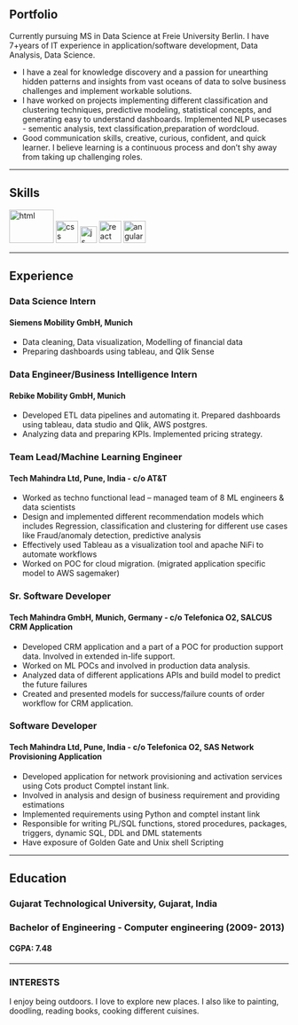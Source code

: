 ## Portfolio

Currently pursuing MS in Data Science at Freie University Berlin. I have 7+years of IT experience in application/software development, Data Analysis, Data Science.
 - I have a zeal for knowledge discovery and a passion for unearthing hidden patterns and insights from vast oceans of data to solve
business challenges and implement workable solutions.
 - I have worked on projects implementing different classification and clustering techniques, predictive modeling, statistical concepts,
and generating easy to understand dashboards. Implemented NLP usecases - sementic analysis, text classification,preparation
of wordcloud.
 - Good communication skills, creative, curious, confident, and quick learner. I believe learning is a continuous process and don’t shy
away from taking up challenging roles.

---

## Skills

<p align='left'>
  <img src="https://logos-world.net/wp-content/uploads/2021/10/Python-Symbol.png" alt="html" width="80" height="60">
  <img src='https://upload.wikimedia.org/wikipedia/commons/thumb/d/d5/CSS3_logo_and_wordmark.svg/1200px-CSS3_logo_and_wordmark.svg.png' alt="css" width="40" height="40">
  <img src='https://upload.wikimedia.org/wikipedia/commons/6/6a/JavaScript-logo.png' height='30' width='auto' alt="js">
   <img src="https://upload.wikimedia.org/wikipedia/commons/thumb/a/a7/React-icon.svg/1280px-React-icon.svg.png" alt="react" width="auto" height="40"/>
   <img src="https://angular.io/assets/images/logos/angular/angular.svg" alt="angular" width="40" height="40"/>
</p>

---

## Experience

### **Data Science Intern**
#### Siemens Mobility GmbH, Munich
 - Data cleaning, Data visualization, Modelling of financial data
 - Preparing dashboards using tableau, and Qlik Sense

### **Data Engineer/Business Intelligence Intern**
#### Rebike Mobility GmbH, Munich
 - Developed ETL data pipelines and automating it. Prepared dashboards using tableau, data studio and Qlik, AWS postgres. 
 - Analyzing data and preparing KPIs. Implemented pricing strategy.

### **Team Lead/Machine Learning Engineer**
#### Tech Mahindra Ltd, Pune, India - c/o AT&T
 - Worked as techno functional lead – managed team of 8 ML engineers & data scientists
 - Design and implemented different recommendation models which includes Regression, classification and clustering for different use cases like Fraud/anomaly detection, predictive analysis
 - Effectively used Tableau as a visualization tool and apache NiFi to automate workflows
 - Worked on POC for cloud migration. (migrated application specific model to AWS sagemaker)

### **Sr. Software Developer**
#### Tech Mahindra GmbH, Munich, Germany - c/o Telefonica O2, SALCUS CRM Application
 - Developed CRM application and a part of a POC for production support data. Involved in extended in-life support. 
 - Worked on ML POCs and involved in production data analysis.
 - Analyzed data of different applications APIs and build model to predict the future failures
 - Created and presented models for success/failure counts of order workflow for CRM application.

### **Software Developer**
#### Tech Mahindra Ltd, Pune, India - c/o Telefonica O2, SAS Network Provisioning Application
 - Developed application for network provisioning and activation services using Cots product Comptel instant link. 
 - Involved in analysis and design of business requirement and providing estimations
 - Implemented requirements using Python and comptel instant link
 - Responsible for writing PL/SQL functions, stored procedures, packages, triggers, dynamic SQL, DDL and DML statements
 - Have exposure of Golden Gate and Unix shell Scripting

---

## Education

### **Gujarat Technological University, Gujarat, India**
### Bachelor of Engineering - Computer engineering (2009- 2013)
#### CGPA: 7.48

---

### INTERESTS

I enjoy being outdoors. I love to explore new places. I also like to painting, doodling, reading books, cooking different cuisines.
